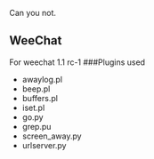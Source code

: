 Can you not.

## WeeChat
For weechat 1.1 rc-1
###Plugins used
* awaylog.pl
* beep.pl
* buffers.pl
* iset.pl
* go.py
* grep.pu
* screen_away.py
* urlserver.py

